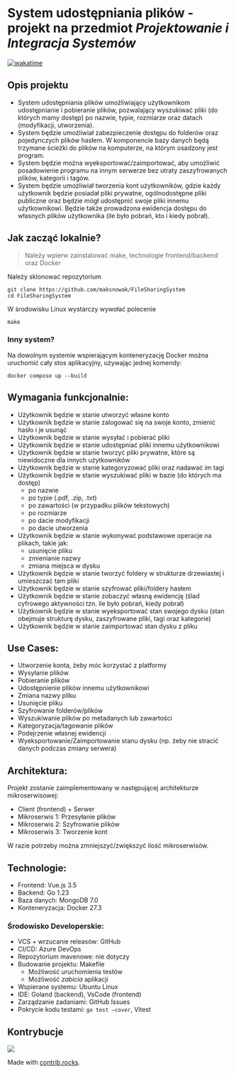 # System udostępniania plików - projekt na przedmiot *Projektowanie i Integracja Systemów*

[![wakatime](https://wakatime.com/badge/github/maksnowak/FileSharingSystem.svg)](https://wakatime.com/badge/github/maksnowak/FileSharingSystem)

## Opis projektu

- System udostępniania plików umożliwiający użytkownikom udostępnianie i pobieranie plików, pozwalający wyszukiwać
  pliki (do których mamy dostęp) po nazwie, typie, rozmiarze oraz datach (modyfikacji, utworzenia).
- System będzie umożliwiał zabezpieczenie dostępu do folderów oraz pojedynczych plików hasłem. W komponencie bazy danych
  będą trzymane ścieżki do plików na komputerze, na którym osadzony jest program.
- System będzie można wyeksportować/zaimportować, aby umożliwić posadowienie programu na innym serwerze bez utraty
  zaszyfrowanych plików, kategorii i tagów.
- System będzie umożliwiał tworzenia kont użytkowników, gdzie każdy użytkownik będzie posiadał pliki prywatne,
  ogólnodostępne pliki publiczne oraz będzie mógł udostępnić swoje pliki innemu użytkownikowi. Będzie także prowadzona
  ewidencja dostępu do własnych plików użytkownika (ile było pobrań, kto i kiedy pobrał).

## Jak zacząć lokalnie?

> Należy wpierw zainstalować make, technologie frontend/backend oraz Docker

Należy sklonować repozytorium

```shell
git clone https://github.com/maksnowak/FileSharingSystem
cd FileSharingSystem
```

W środowisku Linux wystarczy wywołać polecenie

```shell
make
```

### Inny system?

Na dowolnym systemie wspierającym konteneryzację Docker można uruchomić cały stos aplikacyjny, używając jednej komendy:

```shell
docker compose up --build
```

## Wymagania funkcjonalnie:

- Użytkownik będzie w stanie utworzyć własne konto
- Użytkownik będzie w stanie zalogować się na swoje konto, zmienić hasło i je usunąć
- Użytkownik będzie w stanie wysyłać i pobierać pliki
- Użytkownik będzie w stanie udostępniać pliki innemu użytkownikowi
- Użytkownik będzie w stanie tworzyć pliki prywatne, które są niewidoczne dla innych użytkowników
- Użytkownik będzie w stanie kategoryzować pliki oraz nadawać im tagi
- Użytkownik będzie w stanie wyszukiwać pliki w bazie (do których ma dostęp)
    - po nazwie
    - po typie (.pdf, .zip, .txt)
    - po zawartości (w przypadku plików tekstowych)
    - po rozmiarze
    - po dacie modyfikacji
    - po dacie utworzenia
- Użytkownik będzie w stanie wykonywać podstawowe operacje na plikach, takie jak:
    - usunięcie pliku
    - zmienianie nazwy
    - zmiana miejsca w dysku
- Użytkownik będzie w stanie tworzyć foldery w strukturze drzewiastej i umieszczać tam pliki
- Użytkownik będzie w stanie szyfrować pliki/foldery hasłem
- Użytkownik będzie w stanie zobaczyć własną ewidencję (ślad cyfrowego aktywności tzn. ile było pobrań, kiedy pobrał)
- Użytkownik będzie w stanie wyeksportować stan swojego dysku (stan obejmuje strukturę dysku, zaszyfrowane pliki, tagi
  oraz kategorie)
- Użytkownik będzie w stanie zaimportować stan dysku z pliku

## Use Cases:

- Utworzenie konta, żeby móc korzystać z platformy
- Wysyłanie plików
- Pobieranie plików
- Udostępnienie plików innemu użytkownikowi
- Zmiana nazwy pliku
- Usunięcie pliku
- Szyfrowanie folderów/plików
- Wyszukiwanie plików po metadanych lub zawartości
- Kategoryzacja/tagowanie plików
- Podejrzenie własnej ewidencji
- Wyeksportowanie/Zaimportowanie stanu dysku (np. żeby nie stracić danych podczas zmiany serwera)

## Architektura:

Projekt zostanie zaimplementowany w następującej architekturze mikroserwisowej:

- Client (frontend) + Serwer
- Mikroserwis 1: Przesyłanie plików
- Mikroserwis 2: Szyfrowanie plików
- Mikroserwis 3: Tworzenie kont

W razie potrzeby można zmniejszyć/zwiększyć ilość mikroserwisów.

## Technologie:

- Frontend: Vue.js 3.5
- Backend: Go 1.23
- Baza danych: MongoDB 7.0
- Konteneryzacja: Docker 27.3

### Środowisko Developerskie:

- VCS + wrzucanie releasów: GitHub
- CI/CD: Azure DevOps
- Repozytorium mavenowe: nie dotyczy
- Budowanie projektu: Makefile
    - Możliwość uruchomienia testów
    - Możliwość *zabicia* aplikacji
- Wspierane systemu: Ubuntu Linux
- IDE: Goland (backend), VsCode (frontend)
- Zarządzanie zadaniami: GitHub Issues
- Pokrycie kodu testami: `go test –cover`, Vitest

## Kontrybucje

<a href="https://github.com/maksnowak/FileSharingSystem/graphs/contributors">
<img src="https://contrib.rocks/image?repo=maksnowak/FileSharingSystem" />
</a>

Made with [contrib.rocks](https://contrib.rocks).